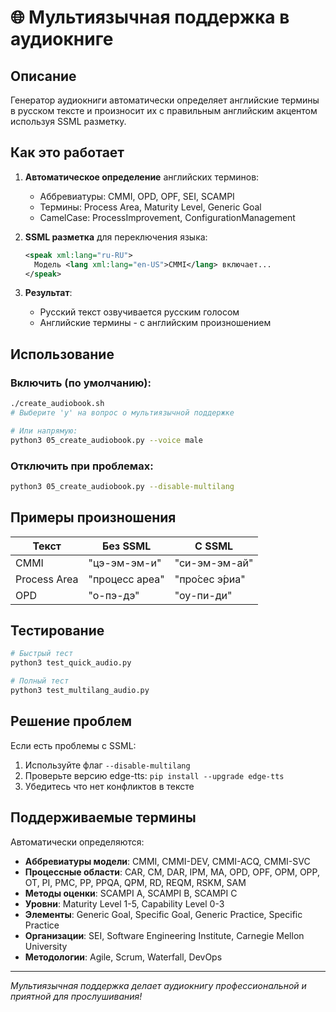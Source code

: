 # 🌐 Мультиязычная поддержка в аудиокниге

## Описание

Генератор аудиокниги автоматически определяет английские термины в русском тексте и произносит их с правильным английским акцентом используя SSML разметку.

## Как это работает

1. **Автоматическое определение** английских терминов:
   - Аббревиатуры: CMMI, OPD, OPF, SEI, SCAMPI
   - Термины: Process Area, Maturity Level, Generic Goal
   - CamelCase: ProcessImprovement, ConfigurationManagement
   
2. **SSML разметка** для переключения языка:
   ```xml
   <speak xml:lang="ru-RU">
     Модель <lang xml:lang="en-US">CMMI</lang> включает...
   </speak>
   ```

3. **Результат**: 
   - Русский текст озвучивается русским голосом
   - Английские термины - с английским произношением

## Использование

### Включить (по умолчанию):
```bash
./create_audiobook.sh
# Выберите 'y' на вопрос о мультиязычной поддержке

# Или напрямую:
python3 05_create_audiobook.py --voice male
```

### Отключить при проблемах:
```bash
python3 05_create_audiobook.py --disable-multilang
```

## Примеры произношения

| Текст | Без SSML | С SSML |
|-------|----------|--------|
| CMMI | "цэ-эм-эм-и" | "си-эм-эм-ай" |
| Process Area | "процесс ареа" | "про́сес э́риа" |
| OPD | "о-пэ-дэ" | "оу-пи-ди" |

## Тестирование

```bash
# Быстрый тест
python3 test_quick_audio.py

# Полный тест
python3 test_multilang_audio.py
```

## Решение проблем

Если есть проблемы с SSML:
1. Используйте флаг `--disable-multilang`
2. Проверьте версию edge-tts: `pip install --upgrade edge-tts`
3. Убедитесь что нет конфликтов в тексте

## Поддерживаемые термины

Автоматически определяются:
- **Аббревиатуры модели**: CMMI, CMMI-DEV, CMMI-ACQ, CMMI-SVC
- **Процессные области**: CAR, CM, DAR, IPM, MA, OPD, OPF, OPM, OPP, OT, PI, PMC, PP, PPQA, QPM, RD, REQM, RSKM, SAM
- **Методы оценки**: SCAMPI A, SCAMPI B, SCAMPI C
- **Уровни**: Maturity Level 1-5, Capability Level 0-3
- **Элементы**: Generic Goal, Specific Goal, Generic Practice, Specific Practice
- **Организации**: SEI, Software Engineering Institute, Carnegie Mellon University
- **Методологии**: Agile, Scrum, Waterfall, DevOps

---

*Мультиязычная поддержка делает аудиокнигу профессиональной и приятной для прослушивания!*